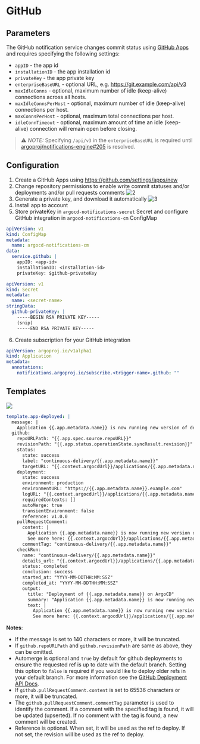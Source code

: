 # GitHub

## Parameters

The GitHub notification service changes commit status using [GitHub Apps](https://docs.github.com/en/developers/apps) and requires specifying the following settings:

- `appID` - the app id
- `installationID` - the app installation id
- `privateKey` - the app private key
- `enterpriseBaseURL` - optional URL, e.g. https://git.example.com/api/v3
- `maxIdleConns` - optional, maximum number of idle (keep-alive) connections across all hosts.
- `maxIdleConnsPerHost` - optional, maximum number of idle (keep-alive) connections per host.
- `maxConnsPerHost` - optional, maximum total connections per host.
- `idleConnTimeout` - optional, maximum amount of time an idle (keep-alive) connection will remain open before closing.

> ⚠️ _NOTE:_ Specifying `/api/v3` in the `enterpriseBaseURL` is required until [argoproj/notifications-engine#205](https://github.com/argoproj/notifications-engine/issues/205) is resolved.

## Configuration

1. Create a GitHub Apps using https://github.com/settings/apps/new
1. Change repository permissions to enable write commit statuses and/or deployments and/or pull requests comments
   ![2](https://user-images.githubusercontent.com/18019529/108397381-3ca57980-725b-11eb-8d17-5b8992dc009e.png)
1. Generate a private key, and download it automatically
   ![3](https://user-images.githubusercontent.com/18019529/108397926-d4a36300-725b-11eb-83fe-74795c8c3e03.png)
1. Install app to account
1. Store privateKey in `argocd-notifications-secret` Secret and configure GitHub integration
   in `argocd-notifications-cm` ConfigMap

```yaml
apiVersion: v1
kind: ConfigMap
metadata:
  name: argocd-notifications-cm
data:
  service.github: |
    appID: <app-id>
    installationID: <installation-id>
    privateKey: $github-privateKey
```

```yaml
apiVersion: v1
kind: Secret
metadata:
  name: <secret-name>
stringData:
  github-privateKey: |
    -----BEGIN RSA PRIVATE KEY-----
    (snip)
    -----END RSA PRIVATE KEY-----
```

6. Create subscription for your GitHub integration

```yaml
apiVersion: argoproj.io/v1alpha1
kind: Application
metadata:
  annotations:
    notifications.argoproj.io/subscribe.<trigger-name>.github: ""
```

## Templates

![](https://user-images.githubusercontent.com/18019529/108520497-168ce180-730e-11eb-93cb-b0b91f99bdc5.png)

```yaml
template.app-deployed: |
  message: |
    Application {{.app.metadata.name}} is now running new version of deployments manifests.
  github:
    repoURLPath: "{{.app.spec.source.repoURL}}"
    revisionPath: "{{.app.status.operationState.syncResult.revision}}"
    status:
      state: success
      label: "continuous-delivery/{{.app.metadata.name}}"
      targetURL: "{{.context.argocdUrl}}/applications/{{.app.metadata.name}}?operation=true"
    deployment:
      state: success
      environment: production
      environmentURL: "https://{{.app.metadata.name}}.example.com"
      logURL: "{{.context.argocdUrl}}/applications/{{.app.metadata.name}}?operation=true"
      requiredContexts: []
      autoMerge: true
      transientEnvironment: false
      reference: v1.0.0
    pullRequestComment:
      content: |
        Application {{.app.metadata.name}} is now running new version of deployments manifests.
        See more here: {{.context.argocdUrl}}/applications/{{.app.metadata.name}}?operation=true
      commentTag: "continuous-delivery/{{.app.metadata.name}}"
    checkRun:
      name: "continuous-delivery/{{.app.metadata.name}}"
      details_url: "{{.context.argocdUrl}}/applications/{{.app.metadata.name}}?operation=true"
      status: completed
      conclusion: success
      started_at: "YYYY-MM-DDTHH:MM:SSZ"
      completed_at: "YYYY-MM-DDTHH:MM:SSZ"
      output:
        title: "Deployment of {{.app.metadata.name}} on ArgoCD"
        summary: "Application {{.app.metadata.name}} is now running new version of deployments manifests."
        text: |
          Application {{.app.metadata.name}} is now running new version of deployments manifests.
          See more here: {{.context.argocdUrl}}/applications/{{.app.metadata.name}}?operation=true
```

**Notes**:

- If the message is set to 140 characters or more, it will be truncated.
- If `github.repoURLPath` and `github.revisionPath` are same as above, they can be omitted.
- Automerge is optional and `true` by default for github deployments to ensure the requested ref is up to date with the default branch.
  Setting this option to `false` is required if you would like to deploy older refs in your default branch.
  For more information see the [GitHub Deployment API Docs](https://docs.github.com/en/rest/deployments/deployments?apiVersion=2022-11-28#create-a-deployment).
- If `github.pullRequestComment.content` is set to 65536 characters or more, it will be truncated.
- The `github.pullRequestComment.commentTag` parameter is used to identify the comment. If a comment with the specified tag is found, it will be updated (upserted). If no comment with the tag is found, a new comment will be created.
- Reference is optional. When set, it will be used as the ref to deploy. If not set, the revision will be used as the ref to deploy.

